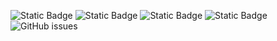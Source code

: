 ![Static Badge](https://img.shields.io/badge/blacklists-60-000000) ![Static Badge](https://img.shields.io/badge/blacklisted-2838117-cc0000) ![Static Badge](https://img.shields.io/badge/whitelisted-2245-00CC00) ![Static Badge](https://img.shields.io/badge/streaming_blacklist-28107-000000) ![GitHub issues](https://img.shields.io/github/issues/fabriziosalmi/blacklists)

